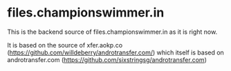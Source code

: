 # files.championswimmer.in

This is the backend source of files.championswimmer.in as it is right now.

It is based on the source of xfer.aokp.co (https://github.com/willdeberry/androtransfer.com/)
which itself is based on androtransfer.com (https://github.com/sixstringsg/androtransfer.com)